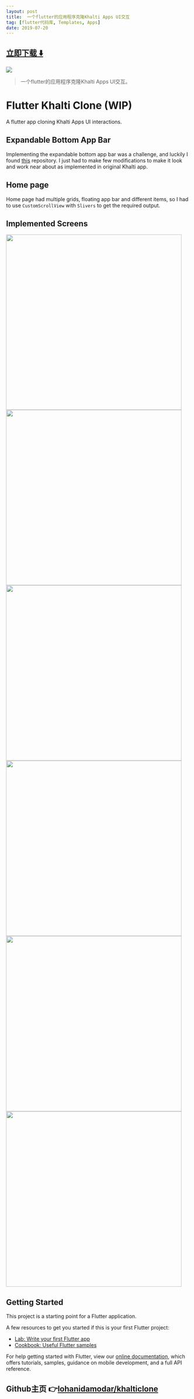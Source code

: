 ```yaml
---
layout: post
title:  一个flutter的应用程序克隆Khalti Apps UI交互
tag: [flutter代码库, Templates, Apps]
date: 2019-07-20
---
```


 


## [立即下载 ️⬇️ ](https://codeload.github.com/lohanidamodar/khalticlone/zip/master) 


 
![](https://flutterawesome.com/content/images/2019/07/Flutter-Khalti-Clone.jpg)
 
>
> 一个flutter的应用程序克隆Khalti Apps UI交互。
>

 
# Flutter Khalti Clone (WIP)
A flutter app cloning Khalti Apps UI interactions.

## Expandable Bottom App Bar
Implementing the expandable bottom app bar was a challenge, and luckily I found [this](https://github.com/rIIh/expandable-bottom-bar) repository. I just had to make few modifications to make it look and work near about as implemented in original Khalti app.

## Home page
Home page had multiple grids, floating app bar and different items, so I had to use `CustomScrollView` with `Slivers` to get the required output.

## Implemented Screens
<img src="https://raw.githubusercontent.com/lohanidamodar/khalticlone/master/screenshots/onboarding.png" height="480px" /> <img src="screenshots/login.png" height="480px" /> <img src="screenshots/reset-password.png" height="480px" /> <img src="screenshots/register.png" height="480px" />  <img src="screenshots/bottom-expandable-appbar.gif" height="480px" /> <img src="screenshots/home-page.png" height="480px" />  

## Getting Started

This project is a starting point for a Flutter application.

A few resources to get you started if this is your first Flutter project:

- [Lab: Write your first Flutter app](https://flutter.dev/docs/get-started/codelab)
- [Cookbook: Useful Flutter samples](https://flutter.dev/docs/cookbook)

For help getting started with Flutter, view our
[online documentation](https://flutter.dev/docs), which offers tutorials,
samples, guidance on mobile development, and a full API reference.

## Github主页 👉[lohanidamodar/khalticlone](http://github.com/lohanidamodar/khalticlone)